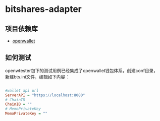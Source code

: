 # bitshares-adapter

## 项目依赖库

- [openwallet](https://github.com/blocktree/openwallet.git)

## 如何测试

openwtester包下的测试用例已经集成了openwallet钱包体系，创建conf目录，新建bts.ini文件，编辑如下内容：

```ini

#wallet api url
ServerAPI = "https://localhost:8080"
# ChainID
ChainID = ""
# MemoPrivateKey
MemoPrivateKey = ""

```